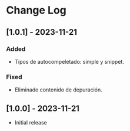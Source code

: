 # Change Log

## [1.0.1] - 2023-11-21

### Added

- Tipos de autocompeletado: simple y snippet.

### Fixed

- Eliminado contenido de depuración.

## [1.0.0] - 2023-11-21

- Initial release